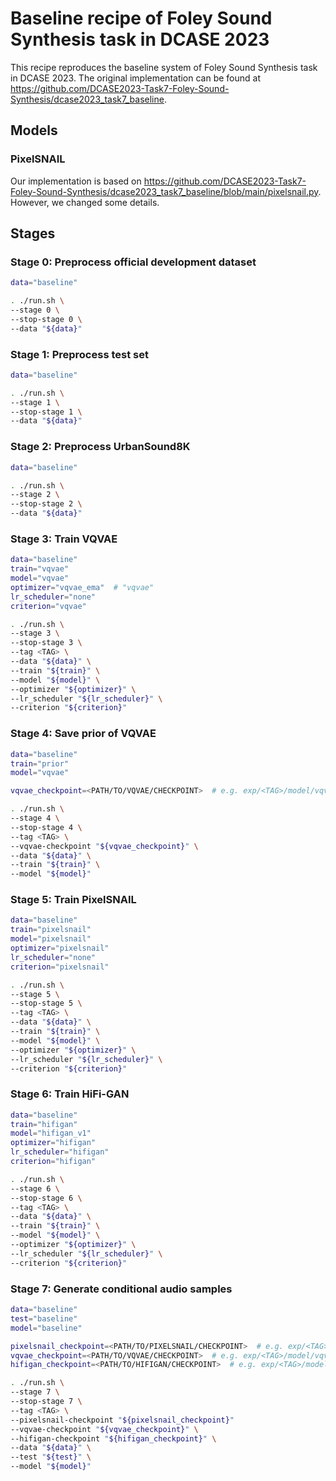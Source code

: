 # Baseline recipe of Foley Sound Synthesis task in DCASE 2023

This recipe reproduces the baseline system of Foley Sound Synthesis task in DCASE 2023.
The original implementation can be found at https://github.com/DCASE2023-Task7-Foley-Sound-Synthesis/dcase2023_task7_baseline.

## Models

### PixelSNAIL

Our implementation is based on https://github.com/DCASE2023-Task7-Foley-Sound-Synthesis/dcase2023_task7_baseline/blob/main/pixelsnail.py. However, we changed some details.

## Stages

### Stage 0: Preprocess official development dataset

```sh
data="baseline"

. ./run.sh \
--stage 0 \
--stop-stage 0 \
--data "${data}"
```

### Stage 1: Preprocess test set

```sh
data="baseline"

. ./run.sh \
--stage 1 \
--stop-stage 1 \
--data "${data}"
```

### Stage 2: Preprocess UrbanSound8K

```sh
data="baseline"

. ./run.sh \
--stage 2 \
--stop-stage 2 \
--data "${data}"
```

### Stage 3: Train VQVAE

```sh
data="baseline"
train="vqvae"
model="vqvae"
optimizer="vqvae_ema"  # "vqvae"
lr_scheduler="none"
criterion="vqvae"

. ./run.sh \
--stage 3 \
--stop-stage 3 \
--tag <TAG> \
--data "${data}" \
--train "${train}" \
--model "${model}" \
--optimizer "${optimizer}" \
--lr_scheduler "${lr_scheduler}" \
--criterion "${criterion}"
```

### Stage 4: Save prior of VQVAE

```sh
data="baseline"
train="prior"
model="vqvae"

vqvae_checkpoint=<PATH/TO/VQVAE/CHECKPOINT>  # e.g. exp/<TAG>/model/vqvae/last.pth

. ./run.sh \
--stage 4 \
--stop-stage 4 \
--tag <TAG> \
--vqvae-checkpoint "${vqvae_checkpoint}" \
--data "${data}" \
--train "${train}" \
--model "${model}"
```

### Stage 5: Train PixelSNAIL

```sh
data="baseline"
train="pixelsnail"
model="pixelsnail"
optimizer="pixelsnail"
lr_scheduler="none"
criterion="pixelsnail"

. ./run.sh \
--stage 5 \
--stop-stage 5 \
--tag <TAG> \
--data "${data}" \
--train "${train}" \
--model "${model}" \
--optimizer "${optimizer}" \
--lr_scheduler "${lr_scheduler}" \
--criterion "${criterion}"
```

### Stage 6: Train HiFi-GAN

```sh
data="baseline"
train="hifigan"
model="hifigan_v1"
optimizer="hifigan"
lr_scheduler="hifigan"
criterion="hifigan"

. ./run.sh \
--stage 6 \
--stop-stage 6 \
--tag <TAG> \
--data "${data}" \
--train "${train}" \
--model "${model}" \
--optimizer "${optimizer}" \
--lr_scheduler "${lr_scheduler}" \
--criterion "${criterion}"
```

### Stage 7: Generate conditional audio samples

```sh
data="baseline"
test="baseline"
model="baseline"

pixelsnail_checkpoint=<PATH/TO/PIXELSNAIL/CHECKPOINT>  # e.g. exp/<TAG>/model/pixelsnail/last.pth
vqvae_checkpoint=<PATH/TO/VQVAE/CHECKPOINT>  # e.g. exp/<TAG>/model/vqvae/last.pth
hifigan_checkpoint=<PATH/TO/HIFIGAN/CHECKPOINT>  # e.g. exp/<TAG>/model/hifigan/last.pth

. ./run.sh \
--stage 7 \
--stop-stage 7 \
--tag <TAG> \
--pixelsnail-checkpoint "${pixelsnail_checkpoint}"
--vqvae-checkpoint "${vqvae_checkpoint}" \
--hifigan-checkpoint "${hifigan_checkpoint}" \
--data "${data}" \
--test "${test}" \
--model "${model}"
```
